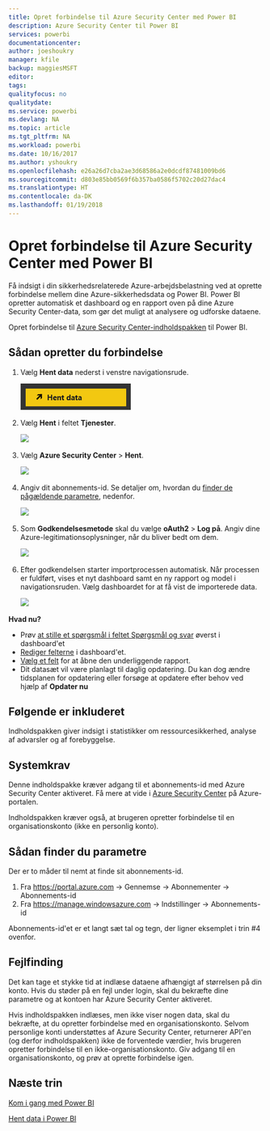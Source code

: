```yaml
---
title: Opret forbindelse til Azure Security Center med Power BI
description: Azure Security Center til Power BI
services: powerbi
documentationcenter: 
author: joeshoukry
manager: kfile
backup: maggiesMSFT
editor: 
tags: 
qualityfocus: no
qualitydate: 
ms.service: powerbi
ms.devlang: NA
ms.topic: article
ms.tgt_pltfrm: NA
ms.workload: powerbi
ms.date: 10/16/2017
ms.author: yshoukry
ms.openlocfilehash: e26a26d7cba2ae3d68586a2e0dcdf87481009bd6
ms.sourcegitcommit: d803e85bb0569f6b357ba0586f5702c20d27dac4
ms.translationtype: HT
ms.contentlocale: da-DK
ms.lasthandoff: 01/19/2018
---
```

# <a name="connect-to-azure-security-center-with-power-bi"></a>Opret forbindelse til Azure Security Center med Power BI
Få indsigt i din sikkerhedsrelaterede Azure-arbejdsbelastning ved at oprette forbindelse mellem dine Azure-sikkerhedsdata og Power BI. Power BI opretter automatisk et dashboard og en rapport oven på dine Azure Security Center-data, som gør det muligt at analysere og udforske dataene.

Opret forbindelse til [Azure Security Center-indholdspakken](https://app.powerbi.com/getdata/services/azure-security-center) til Power BI.

## <a name="how-to-connect"></a>Sådan opretter du forbindelse
1. Vælg **Hent data** nederst i venstre navigationsrude.
   
   ![](media/service-connect-to-azure-security-center/getdata.png)
2. Vælg **Hent** i feltet **Tjenester**.
   
   ![](media/service-connect-to-azure-security-center/services.png)
3. Vælg **Azure Security Center** \>  **Hent**.
   
   ![](media/service-connect-to-azure-security-center/asc.png)
4. Angiv dit abonnements-id. Se detaljer om, hvordan du [finder de pågældende parametre](#FindingParams), nedenfor.
   
   ![](media/service-connect-to-azure-security-center/params.png)
5. Som **Godkendelsesmetode** skal du vælge **oAuth2** \> **Log på**. Angiv dine Azure-legitimationsoplysninger, når du bliver bedt om dem.
   
    ![](media/service-connect-to-azure-security-center/creds.png)
6. Efter godkendelsen starter importprocessen automatisk. Når processen er fuldført, vises et nyt dashboard samt en ny rapport og model i navigationsruden. Vælg dashboardet for at få vist de importerede data.
   
     ![](media/service-connect-to-azure-security-center/dashboard.png)

**Hvad nu?**

* Prøv [at stille et spørgsmål i feltet Spørgsmål og svar](power-bi-q-and-a.md) øverst i dashboard'et
* [Rediger felterne](service-dashboard-edit-tile.md) i dashboard'et.
* [Vælg et felt](service-dashboard-tiles.md) for at åbne den underliggende rapport.
* Dit datasæt vil være planlagt til daglig opdatering. Du kan dog ændre tidsplanen for opdatering eller forsøge at opdatere efter behov ved hjælp af **Opdater nu**

## <a name="whats-included"></a>Følgende er inkluderet
Indholdspakken giver indsigt i statistikker om ressourcesikkerhed, analyse af advarsler og af forebyggelse.

## <a name="system-requirements"></a>Systemkrav
Denne indholdspakke kræver adgang til et abonnements-id med Azure Security Center aktiveret. Få mere at vide i [Azure Security Center](https://portal.azure.com/#blade/Microsoft_Azure_Security/SecurityDashboardStartBladeV2) på Azure-portalen.

Indholdspakken kræver også, at brugeren opretter forbindelse til en organisationskonto (ikke en personlig konto).

<a name="FindingParams"></a>

## <a name="finding-parameters"></a>Sådan finder du parametre
Der er to måder til nemt at finde sit abonnements-id.

1. Fra https://portal.azure.com -&gt; Gennemse -&gt; Abonnementer -&gt; Abonnements-id
2. Fra https://manage.windowsazure.com -&gt; Indstillinger -&gt; Abonnements-id

Abonnements-id'et er et langt sæt tal og tegn, der ligner eksemplet i trin \#4 ovenfor. 

## <a name="troubleshooting"></a>Fejlfinding
Det kan tage et stykke tid at indlæse dataene afhængigt af størrelsen på din konto. Hvis du støder på en fejl under login, skal du bekræfte dine parametre og at kontoen har Azure Security Center aktiveret.

Hvis indholdspakken indlæses, men ikke viser nogen data, skal du bekræfte, at du opretter forbindelse med en organisationskonto. Selvom personlige konti understøttes af Azure Security Center, returnerer API'en (og derfor indholdspakken) ikke de forventede værdier, hvis brugeren opretter forbindelse til en ikke-organisationskonto. Giv adgang til en organisationskonto, og prøv at oprette forbindelse igen.

## <a name="next-steps"></a>Næste trin
[Kom i gang med Power BI](service-get-started.md)

[Hent data i Power BI](service-get-data.md)

